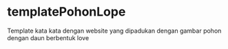 # templatePohonLope
Template kata kata dengan website yang dipadukan dengan gambar pohon dengan daun berbentuk love
